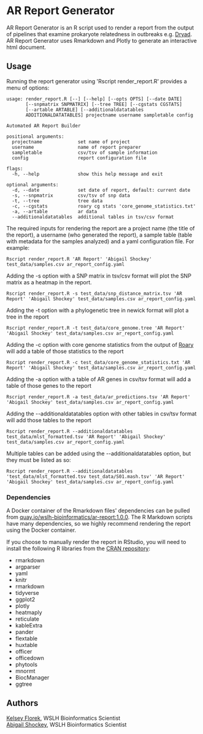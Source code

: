 # AR Report Generator

AR Report Generator is an R script used to render a report from the output of pipelines that examine prokaryote relatedness in outbreaks e.g. [Dryad](https://github.com/wslh-bio/dryad). AR Report Generator uses Rmarkdown and Plotly to generate an interactive html document.

## Usage

Running the report generator using 'Rscript render_report.R' provides a menu of options:

```
usage: render_report.R [--] [--help] [--opts OPTS] [--date DATE]
       [--snpmatrix SNPMATRIX] [--tree TREE] [--cgstats CGSTATS]
       [--artable ARTABLE] [--additionaldatatables
       ADDITIONALDATATABLES] projectname username sampletable config

Automated AR Report Builder

positional arguments:
  projectname             set name of project
  username                name of report preparer
  sampletable             csv/tsv of sample information
  config                  report configuration file

flags:
  -h, --help              show this help message and exit

optional arguments:
  -d, --date              set date of report, default: current date
  -s, --snpmatrix         csv/tsv of snp data
  -t, --tree              tree data
  -c, --cgstats           roary cg stats 'core_genome_statistics.txt'
  -a, --artable           ar data
  --additionaldatatables  additional tables in tsv/csv format
  ```

The required inputs for rendering the report are a project name (the title of the report), a username (who generated the report), a sample table (table with metadata for the samples analyzed) and a yaml configuration file. For example:  
```
Rscript render_report.R 'AR Report' 'Abigail Shockey' test_data/samples.csv ar_report_config.yaml
```

Adding the -s option with a SNP matrix in tsv/csv format will plot the SNP matrix as a heatmap in the report.
```
Rscript render_report.R -s test_data/snp_distance_matrix.tsv 'AR Report' 'Abigail Shockey' test_data/samples.csv ar_report_config.yaml
```

Adding the -t option with a phylogenetic tree in newick format will plot a tree in the report
```
Rscript render_report.R -t test_data/core_genome.tree 'AR Report' 'Abigail Shockey' test_data/samples.csv ar_report_config.yaml
```

Adding the -c option with core genome statistics from the output of [Roary](https://sanger-pathogens.github.io/Roary/) will add a table of those statistics to the report
```
Rscript render_report.R -c test_data/core_genome_statistics.txt 'AR Report' 'Abigail Shockey' test_data/samples.csv ar_report_config.yaml
```

Adding the -a option with a table of AR genes in csv/tsv format will add a table of those genes to the report
```
Rscript render_report.R -a test_data/ar_predictions.tsv 'AR Report' 'Abigail Shockey' test_data/samples.csv ar_report_config.yaml
```  
Adding the --additionaldatatables option with other tables in csv/tsv format will add those tables to the report  
```
Rscript render_report.R --additionaldatatables test_data/mlst_formatted.tsv 'AR Report' 'Abigail Shockey' test_data/samples.csv ar_report_config.yaml
```  
Multiple tables can be added using the --additionaldatatables option, but they must be listed as so:  
```
Rscript render_report.R --additionaldatatables 'test_data/mlst_formatted.tsv test_data/S01.mash.tsv' 'AR Report' 'Abigail Shockey' test_data/samples.csv ar_report_config.yaml
```  
### Dependencies

A Docker container of the Rmarkdown files' dependencies can be pulled from [quay.io/wslh-bioinformatics/ar-report:1.0.0](https://quay.io/repository/wslh-bioinformatics/ar-report). The R Markdown scripts have many dependencies, so we highly recommend rendering the report using the Docker container. 

If you choose to manually render the report in RStudio, you will need to install the following R libraries from the [CRAN repository](https://cran.r-project.org/):  

* rmarkdown  
* argparser  
* yaml  
* knitr  
* rmarkdown  
* tidyverse  
* ggplot2  
* plotly  
* heatmaply  
* reticulate  
* kableExtra  
* pander  
* flextable  
* huxtable  
* officer  
* officedown  
* phytools  
* mnormt  
* BiocManager  
* ggtree  
## Authors
[Kelsey Florek](https://github.com/k-florek), WSLH Bioinformatics Scientist  
[Abigail Shockey](https://github.com/AbigailShockey), WSLH Bioinformatics Scientist
